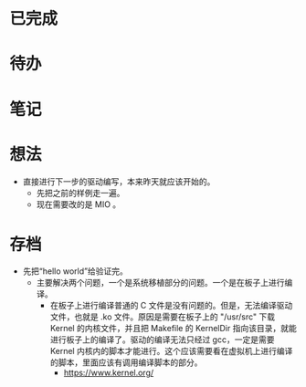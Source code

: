 # 已完成

# 待办

# 笔记

# 想法
- 直接进行下一步的驱动编写，本来昨天就应该开始的。
	- 先把之前的样例走一遍。
	- 现在需要改的是 MIO 。

# 存档
- 先把“hello world”给验证完。
	- 主要解决两个问题，一个是系统移植部分的问题。一个是在板子上进行编译。
		- 在板子上进行编译普通的 C 文件是没有问题的。但是，无法编译驱动文件，也就是 .ko 文件。原因是需要在板子上的 "/usr/src" 下载 Kernel 的内核文件，并且把 Makefile 的 KernelDir 指向该目录，就能进行板子上的编译了。驱动的编译无法只经过 gcc，一定是需要 Kernel 内核内的脚本才能进行。这个应该需要看在虚拟机上进行编译的脚本，里面应该有调用编译脚本的部分。
			- https://www.kernel.org/